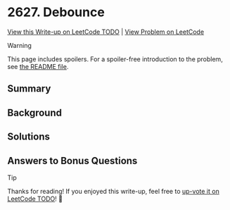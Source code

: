 # 2627. Debounce

[View this Write-up on LeetCode TODO](https://leetcode.com/problems/debounce/solutions/) | [View Problem on LeetCode](https://leetcode.com/problems/debounce/)

> [!WARNING]  
> This page includes spoilers. For a spoiler-free introduction to the problem, see [the README file](README.md).

## Summary

## Background

## Solutions

## Answers to Bonus Questions

> [!TIP]  
> Thanks for reading! If you enjoyed this write-up, feel free to [up-vote it on LeetCode TODO](https://leetcode.com/problems/debounce/solutions/)! 🙏
